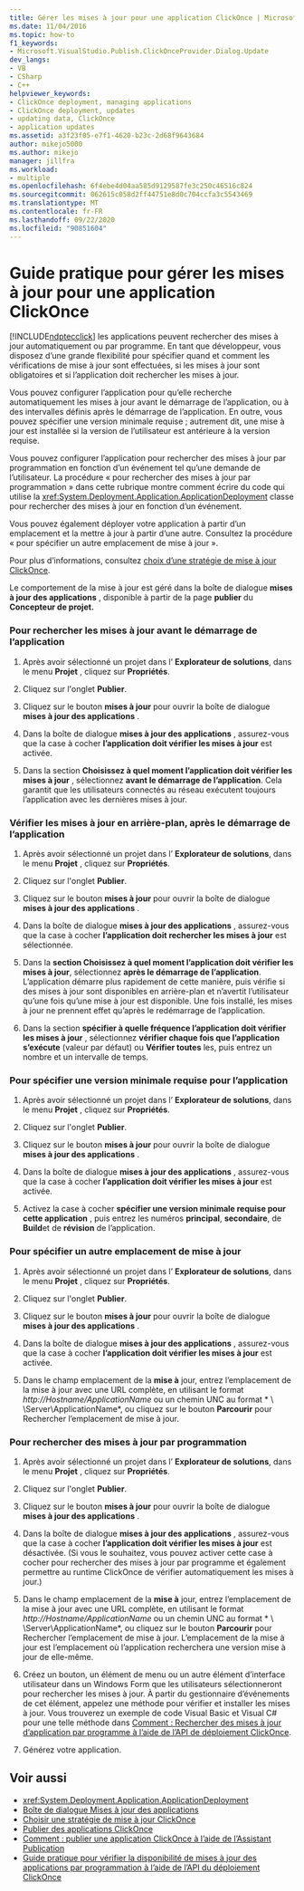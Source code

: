 ```yaml
---
title: Gérer les mises à jour pour une application ClickOnce | Microsoft Docs
ms.date: 11/04/2016
ms.topic: how-to
f1_keywords:
- Microsoft.VisualStudio.Publish.ClickOnceProvider.Dialog.Update
dev_langs:
- VB
- CSharp
- C++
helpviewer_keywords:
- ClickOnce deployment, managing applications
- ClickOnce deployment, updates
- updating data, ClickOnce
- application updates
ms.assetid: a3f23f05-e7f1-4620-b23c-2d68f9643684
author: mikejo5000
ms.author: mikejo
manager: jillfra
ms.workload:
- multiple
ms.openlocfilehash: 6f4ebe4d04aa585d9129587fe3c250c46516c824
ms.sourcegitcommit: 062615c058d2ff44751e8d0c704ccfa3c5543469
ms.translationtype: MT
ms.contentlocale: fr-FR
ms.lasthandoff: 09/22/2020
ms.locfileid: "90851604"
---
```

# <a name="how-to-manage-updates-for-a-clickonce-application"></a>Guide pratique pour gérer les mises à jour pour une application ClickOnce
[!INCLUDE[ndptecclick](../deployment/includes/ndptecclick_md.md)] les applications peuvent rechercher des mises à jour automatiquement ou par programme. En tant que développeur, vous disposez d’une grande flexibilité pour spécifier quand et comment les vérifications de mise à jour sont effectuées, si les mises à jour sont obligatoires et si l’application doit rechercher les mises à jour.

 Vous pouvez configurer l’application pour qu’elle recherche automatiquement les mises à jour avant le démarrage de l’application, ou à des intervalles définis après le démarrage de l’application. En outre, vous pouvez spécifier une version minimale requise ; autrement dit, une mise à jour est installée si la version de l’utilisateur est antérieure à la version requise.

 Vous pouvez configurer l’application pour rechercher des mises à jour par programmation en fonction d’un événement tel qu’une demande de l’utilisateur. La procédure « pour rechercher des mises à jour par programmation » dans cette rubrique montre comment écrire du code qui utilise la <xref:System.Deployment.Application.ApplicationDeployment> classe pour rechercher des mises à jour en fonction d’un événement.

 Vous pouvez également déployer votre application à partir d’un emplacement et la mettre à jour à partir d’une autre. Consultez la procédure « pour spécifier un autre emplacement de mise à jour ».

 Pour plus d’informations, consultez [choix d’une stratégie de mise à jour ClickOnce](../deployment/choosing-a-clickonce-update-strategy.md).

 Le comportement de la mise à jour est géré dans la boîte de dialogue **mises à jour des applications** , disponible à partir de la page **publier** du **Concepteur de projet.**

### <a name="to-check-for-updates-before-the-application-starts"></a>Pour rechercher les mises à jour avant le démarrage de l’application

1. Après avoir sélectionné un projet dans l’ **Explorateur de solutions**, dans le menu **Projet** , cliquez sur **Propriétés**.

2. Cliquez sur l'onglet **Publier**.

3. Cliquez sur le bouton **mises à jour** pour ouvrir la boîte de dialogue **mises à jour des applications** .

4. Dans la boîte de dialogue **mises à jour des applications** , assurez-vous que la case à cocher **l’application doit vérifier les mises à jour** est activée.

5. Dans la section **Choisissez à quel moment l’application doit vérifier les mises à jour** , sélectionnez **avant le démarrage de l’application**. Cela garantit que les utilisateurs connectés au réseau exécutent toujours l’application avec les dernières mises à jour.

### <a name="to-check-for-updates-in-the-background-after-the-application-starts"></a>Vérifier les mises à jour en arrière-plan, après le démarrage de l’application

1. Après avoir sélectionné un projet dans l’ **Explorateur de solutions**, dans le menu **Projet** , cliquez sur **Propriétés**.

2. Cliquez sur l'onglet **Publier**.

3. Cliquez sur le bouton **mises à jour** pour ouvrir la boîte de dialogue **mises à jour des applications** .

4. Dans la boîte de dialogue **mises à jour des applications** , assurez-vous que la case à cocher **l’application doit rechercher les mises à jour** est sélectionnée.

5. Dans la **section Choisissez à quel moment l’application doit vérifier les mises à jour**, sélectionnez **après le démarrage de l’application**. L’application démarre plus rapidement de cette manière, puis vérifie si des mises à jour sont disponibles en arrière-plan et n’avertit l’utilisateur qu’une fois qu’une mise à jour est disponible. Une fois installé, les mises à jour ne prennent effet qu’après le redémarrage de l’application.

6. Dans la section **spécifier à quelle fréquence l’application doit vérifier les mises à jour** , sélectionnez **vérifier chaque fois que l’application s’exécute** (valeur par défaut) ou **Vérifier toutes** les, puis entrez un nombre et un intervalle de temps.

### <a name="to-specify-a-minimum-required-version-for-the-application"></a>Pour spécifier une version minimale requise pour l’application

1. Après avoir sélectionné un projet dans l’ **Explorateur de solutions**, dans le menu **Projet** , cliquez sur **Propriétés**.

2. Cliquez sur l'onglet **Publier**.

3. Cliquez sur le bouton **mises à jour** pour ouvrir la boîte de dialogue **mises à jour des applications** .

4. Dans la boîte de dialogue **mises à jour des applications** , assurez-vous que la case à cocher **l’application doit vérifier les mises à jour** est activée.

5. Activez la case à cocher **spécifier une version minimale requise pour cette application** , puis entrez les numéros **principal**, **secondaire**, de **Build**et de **révision** de l’application.

### <a name="to-specify-a-different-update-location"></a>Pour spécifier un autre emplacement de mise à jour

1. Après avoir sélectionné un projet dans l’ **Explorateur de solutions**, dans le menu **Projet** , cliquez sur **Propriétés**.

2. Cliquez sur l'onglet **Publier**.

3. Cliquez sur le bouton **mises à jour** pour ouvrir la boîte de dialogue **mises à jour des applications** .

4. Dans la boîte de dialogue **mises à jour des applications** , assurez-vous que la case à cocher **l’application doit vérifier les mises à jour** est activée.

5. Dans le champ emplacement de la **mise à** jour, entrez l’emplacement de la mise à jour avec une URL complète, en utilisant le format *http://Hostname/ApplicationName* ou un chemin UNC au format * \\ \Server\ApplicationName*, ou cliquez sur le bouton **Parcourir** pour Rechercher l’emplacement de mise à jour.

### <a name="to-check-for-updates-programmatically"></a>Pour rechercher des mises à jour par programmation

1. Après avoir sélectionné un projet dans l’ **Explorateur de solutions**, dans le menu **Projet** , cliquez sur **Propriétés**.

2. Cliquez sur l'onglet **Publier**.

3. Cliquez sur le bouton **mises à jour** pour ouvrir la boîte de dialogue **mises à jour des applications** .

4. Dans la boîte de dialogue **mises à jour des applications** , assurez-vous que la case à cocher **l’application doit vérifier les mises à jour** est désactivée. (Si vous le souhaitez, vous pouvez activer cette case à cocher pour rechercher des mises à jour par programme et également permettre au runtime ClickOnce de vérifier automatiquement les mises à jour.)

5. Dans le champ emplacement de la **mise à** jour, entrez l’emplacement de la mise à jour avec une URL complète, en utilisant le format *http://Hostname/ApplicationName* ou un chemin UNC au format * \\ \Server\ApplicationName*, ou cliquez sur le bouton **Parcourir** pour Rechercher l’emplacement de mise à jour. L’emplacement de la mise à jour est l’emplacement où l’application recherchera une version mise à jour de elle-même.

6. Créez un bouton, un élément de menu ou un autre élément d’interface utilisateur dans un Windows Form que les utilisateurs sélectionneront pour rechercher les mises à jour. À partir du gestionnaire d’événements de cet élément, appelez une méthode pour vérifier et installer les mises à jour. Vous trouverez un exemple de code Visual Basic et Visual C# pour une telle méthode dans [Comment : Rechercher des mises à jour d’application par programme à l’aide de l’API de déploiement ClickOnce](../deployment/how-to-check-for-application-updates-programmatically-using-the-clickonce-deployment-api.md).

7. Générez votre application.

## <a name="see-also"></a>Voir aussi
- <xref:System.Deployment.Application.ApplicationDeployment>
- [Boîte de dialogue Mises à jour des applications](/previous-versions/visualstudio/visual-studio-2010/axw1fa38(v=vs.100))
- [Choisir une stratégie de mise à jour ClickOnce](../deployment/choosing-a-clickonce-update-strategy.md)
- [Publier des applications ClickOnce](../deployment/publishing-clickonce-applications.md)
- [Comment : publier une application ClickOnce à l’aide de l’Assistant Publication](../deployment/how-to-publish-a-clickonce-application-using-the-publish-wizard.md)
- [Guide pratique pour vérifier la disponibilité de mises à jour des applications par programmation à l’aide de l’API du déploiement ClickOnce](../deployment/how-to-check-for-application-updates-programmatically-using-the-clickonce-deployment-api.md)
